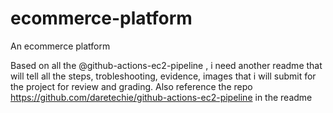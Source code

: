 # ecommerce-platform

An ecommerce platform

Based on all the @github-actions-ec2-pipeline , i need another readme that will tell all the steps, trobleshooting, evidence, images that i will submit for the project for review and grading. Also reference the repo https://github.com/daretechie/github-actions-ec2-pipeline in the readme
